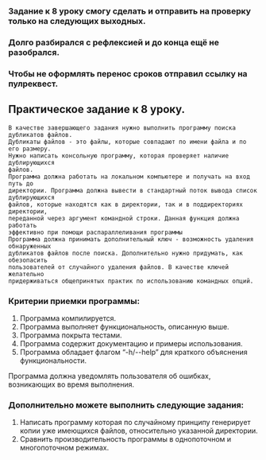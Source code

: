 ### Задание к 8 уроку смогу сделать и отправить на проверку только на следующих выходных.
### Долго разбирался с рефлексией и до конца ещё не разобрался.
### Чтобы не оформлять перенос сроков отправил ссылку на пулреквест.

## Практическое задание к 8 уроку.
```
В качестве завершающего задания нужно выполнить программу поиска дубликатов файлов.
Дубликаты файлов - это файлы, которые совпадают по имени файла и по его размеру.
Нужно написать консольную программу, которая проверяет наличие дублирующихся
файлов.
Программа должна работать на локальном компьютере и получать на вход путь до
директории. Программа должна вывести в стандартный поток вывода список дублирующихся
файлов, которые находятся как в директории, так и в поддиректориях директории,
переданной через аргумент командной строки. Данная функция должна работать
эффективно при помощи распараллеливания программы
Программа должна принимать дополнительный ключ - возможность удаления обнаруженных
дубликатов файлов после поиска. Дополнительно нужно придумать, как обезопасить
пользователей от случайного удаления файлов. В качестве ключей желательно
придерживаться общепринятых практик по использованию командных опций.
```
### Критерии приемки программы:

1. Программа компилируется.   
2. Программа выполняет функциональность, описанную выше.   
3. Программа покрыта тестами.   
4. Программа содержит документацию и примеры использования.   
5. Программа обладает флагом “-h/--help” для краткого объяснения функциональности.   

Программа должна уведомлять пользователя об ошибках, возникающих во время выполнения.

### Дополнительно можете выполнить следующие задания:

1. Написать программу которая по случайному принципу генерирует копии уже имеющихся файлов, относительно указанной директории.   
2. Сравнить производительность программы в однопоточном и многопоточном режимах.   